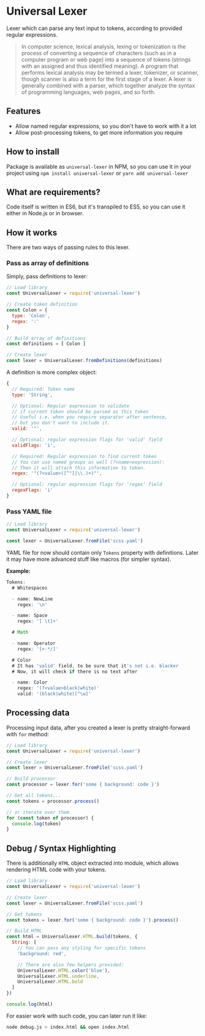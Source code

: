 # Universal Lexer

Lexer which can parse any text input to tokens, according to provided regular expressions.

> In computer science, lexical analysis, lexing or tokenization is the process of converting a sequence of characters
> (such as in a computer program or web page) into a sequence of tokens (strings with an assigned and thus identified meaning).
> A program that performs lexical analysis may be termed a lexer, tokenizer, or scanner, though scanner is also a term for the first stage of a lexer.
> A lexer is generally combined with a parser, which together analyze the syntax of programming languages, web pages, and so forth.

## Features

- Allow named regular expressions, so you don't have to work with it a lot
- Allow post-processing tokens, to get more information you require

## How to install

Package is available as `universal-lexer` in NPM, so you can use it in your project using
`npm install universal-lexer` or `yarn add universal-lexer`

## What are requirements?

Code itself is written in ES6, but it's transpiled to ES5, so you can use it either in Node.js or in browser.

## How it works

There are two ways of passing rules to this lexer.

### Pass as array of definitions

Simply, pass definitions to lexer:

```js
// Load library
const UniversalLexer = require('universal-lexer')

// Create token definition
const Colon = {
  type: 'Colon',
  regex: ':'
}

// Build array of definitions
const definitions = [ Colon ]

// Create lexer
const lexer = UniversalLexer.fromDefinitions(definitions)
```

A definition is more complex object:

```js
{
  // Required: Token name
  type: 'String',

  // Optional: Regular expression to validate
  // if current token should be parsed as this token
  // Useful i.e. when you require separator after sentence,
  // but you don't want to include it.
  valid: '"',

  // Optional: regular expression flags for 'valid' field
  validFlags: 'i',

  // Required: Regular expression to find current token
  // You can use named groups as well (?<name>expression):
  // Then it will attach this information to token.
  regex: '"(?<value>([^"]|\\.)+)"',

  // Optional: regular expression flags for 'regex' field
  regexFlags: 'i'
}
```

### Pass YAML file

```js
// Load library
const UniversalLexer = require('universal-lexer')

const lexer = UniversalLexer.fromFile('scss.yaml')
```

YAML file for now should contain only `Tokens` property with definitions.
Later it may have more advanced stuff like macros (for simpler syntax).

**Example:**

```js
Tokens:
  # Whitespaces

  - name: NewLine
    regex: '\n'

  - name: Space
    regex: '[ \t]+'

  # Math

  - name: Operator
    regex: '[+-*/]'

  # Color
  # It has 'valid' field, to be sure that it's not i.e. blacker
  # Now, it will check if there is no text after

  - name: Color
    regex: '(?<value>black|white)'
    valid: '(black|white)[^\w]'
```

## Processing data

Processing input data, after you created a lexer is pretty straight-forward with `for` method:

```js
// Load library
const UniversalLexer = require('universal-lexer')

// Create lexer
const lexer = UniversalLexer.fromFile('scss.yaml')

// Build processor
const processor = lexer.for('some { background: code }')

// Get all tokens...
const tokens = processor.process()

// or iterate over them
for (const token of processor) {
  console.log(token)
}
```

## Debug / Syntax Highlighting

There is additionally `HTML` object extracted into module,
which allows rendering HTML code with your tokens.

```js
// Load library
const UniversalLexer = require('universal-lexer')

// Create lexer
const lexer = UniversalLexer.fromFile('scss.yaml')

// Get tokens
const tokens = lexer.for('some { background: code }').process()

// Build HTML
const html = UniversalLexer.HTML.build(tokens, {
  String: [
    // You can pass any styling for specific tokens
    'background: red',

    // There are also few helpers provided:
    UniversalLexer.HTML.color('blue'),
    UniversalLexer.HTML.underline,
    UniversalLexer.HTML.bold
  ]
})

console.log(html)
```

For easier work with such code, you can later run it like:

```bash
node debug.js > index.html && open index.html
```
